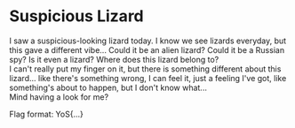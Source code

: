 # Suspicious Lizard

I saw a suspicious-looking lizard today. I know we see lizards everyday, but this gave a different vibe... Could it be an alien lizard? Could it be a Russian spy? Is it even a lizard? Where does this lizard belong to?</br>
I can't really put my finger on it, but there is something different about this lizard... like there's something wrong, I can feel it, just a feeling I've got, like something's about to happen, but I don't know what...</br>
Mind having a look for me?

Flag format: YoS{...}
